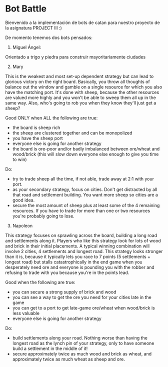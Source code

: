# Bot Battle
Bienvenido a la implementación de bots de catan para nuestro proyecto de la asignatura PROJECT III :)

De momento tenemos dos bots pensados: 
1. Miguel Ángel:
   
Orientado a trigo y piedra para construir mayoritariamente ciudades

2. Mary
   
This is the weakest and most set-up dependent strategy but can lead to glorious victory on the right board. Basically, you throw all thoughts of balance out the window and gamble on a single resource for which you also have the matching port. It's done with sheep, because the other resources are valued more highly and you won't be able to sweep them all up in the same way. Also, who's going to rob you when they know they'll just get a sheep?

Good ONLY when ALL the following are true:
- the board is sheep rich
- the sheep are clustered together and can be monopolized
- you have the sheep port
- everyone else is going for another strategy
- the board is ore-poor and/or badly imbalanced between ore/wheat and wood/brick (this will slow down everyone else enough to give you time to win)

Do:
- try to trade sheep all the time, if not able, trade away at 2:1 with your port.
- as your secondary strategy, focus on cities. Don't get distracted by all that road and settlement building. You want more sheep so cities are a good idea.
- secure the most amount of sheep plus at least some of the 4 remaining resources. If you have to trade for more than one or two resources you're probably going to lose.

3. Napoleon
   
This strategy focuses on sprawling across the board, building a long road and settlements along it. Players who like this strategy look for lots of wood and brick in their initial placements. A typical winning combination will involve 2 cities, 4 settlements and longest road. This strategy looks stronger than it is, because it typically lets you race to 7 points (5 settlements + longest road) but stalls catastrophically in the end game when you desperately need ore and everyone is pounding you with the robber and refusing to trade with you because you're in the points lead.

Good when the following are true:
- you can secure a strong supply of brick and wood
- you can see a way to get the ore you need for your cities late in the game
- you can get to a port to get late-game ore/wheat when wood/brick is less valuable
- everyone else is going for another strategy

Do:
- build settlements along your road. Nothing worse than having the longest road as the lynch pin of your strategy, only to have someone build a settlement in the middle of it!
- secure approximately twice as much wood and brick as wheat, and approximately twice as much wheat as sheep and ore.








